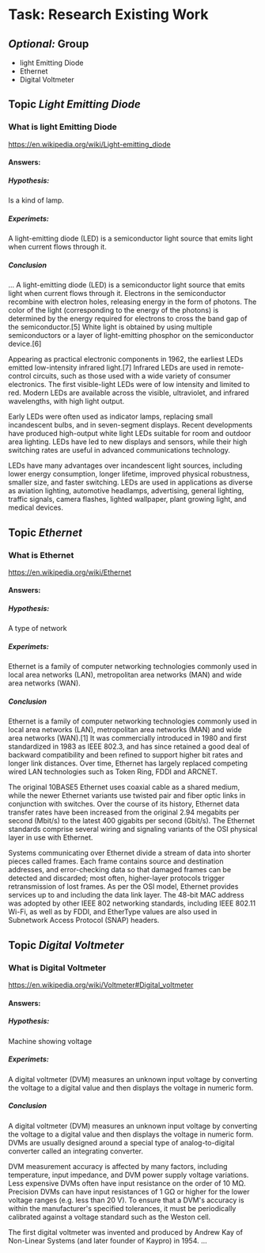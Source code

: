# Task: Research Existing Work

## _Optional:_ Group

- light Emitting Diode
- Ethernet
- Digital Voltmeter

##  Topic _Light Emitting Diode_

### What is light Emitting Diode

https://en.wikipedia.org/wiki/Light-emitting_diode

#### Answers:

##### Hypothesis:

Is a kind of lamp. 

##### Experimets:

A light-emitting diode (LED) is a semiconductor light source that emits light when current flows through it. 

##### Conclusion

... A light-emitting diode (LED) is a semiconductor light source that emits light when current flows through it. Electrons in the semiconductor recombine with electron holes, releasing energy in the form of photons. The color of the light (corresponding to the energy of the photons) is determined by the energy required for electrons to cross the band gap of the semiconductor.[5] White light is obtained by using multiple semiconductors or a layer of light-emitting phosphor on the semiconductor device.[6]

Appearing as practical electronic components in 1962, the earliest LEDs emitted low-intensity infrared light.[7] Infrared LEDs are used in remote-control circuits, such as those used with a wide variety of consumer electronics. The first visible-light LEDs were of low intensity and limited to red. Modern LEDs are available across the visible, ultraviolet, and infrared wavelengths, with high light output.

Early LEDs were often used as indicator lamps, replacing small incandescent bulbs, and in seven-segment displays. Recent developments have produced high-output white light LEDs suitable for room and outdoor area lighting. LEDs have led to new displays and sensors, while their high switching rates are useful in advanced communications technology.

LEDs have many advantages over incandescent light sources, including lower energy consumption, longer lifetime, improved physical robustness, smaller size, and faster switching. LEDs are used in applications as diverse as aviation lighting, automotive headlamps, advertising, general lighting, traffic signals, camera flashes, lighted wallpaper, plant growing light, and medical devices.

## Topic _Ethernet_

### What is Ethernet

https://en.wikipedia.org/wiki/Ethernet

#### Answers:

##### Hypothesis:

A type of network

##### Experimets:

Ethernet is a family of computer networking technologies commonly used in local area networks (LAN), metropolitan area networks (MAN) and wide area networks (WAN).

##### Conclusion

Ethernet is a family of computer networking technologies commonly used in local area networks (LAN), metropolitan area networks (MAN) and wide area networks (WAN).[1] It was commercially introduced in 1980 and first standardized in 1983 as IEEE 802.3, and has since retained a good deal of backward compatibility and been refined to support higher bit rates and longer link distances. Over time, Ethernet has largely replaced competing wired LAN technologies such as Token Ring, FDDI and ARCNET.

The original 10BASE5 Ethernet uses coaxial cable as a shared medium, while the newer Ethernet variants use twisted pair and fiber optic links in conjunction with switches. Over the course of its history, Ethernet data transfer rates have been increased from the original 2.94 megabits per second (Mbit/s) to the latest 400 gigabits per second (Gbit/s). The Ethernet standards comprise several wiring and signaling variants of the OSI physical layer in use with Ethernet.

Systems communicating over Ethernet divide a stream of data into shorter pieces called frames. Each frame contains source and destination addresses, and error-checking data so that damaged frames can be detected and discarded; most often, higher-layer protocols trigger retransmission of lost frames. As per the OSI model, Ethernet provides services up to and including the data link layer. The 48-bit MAC address was adopted by other IEEE 802 networking standards, including IEEE 802.11 Wi-Fi, as well as by FDDI, and EtherType values are also used in Subnetwork Access Protocol (SNAP) headers.

## Topic _Digital Voltmeter_

### What is Digital Voltmeter

https://en.wikipedia.org/wiki/Voltmeter#Digital_voltmeter

#### Answers:

##### Hypothesis:

Machine showing voltage

##### Experimets:

A digital voltmeter (DVM) measures an unknown input voltage by converting the voltage to a digital value and then displays the voltage in numeric form.

##### Conclusion

A digital voltmeter (DVM) measures an unknown input voltage by converting the voltage to a digital value and then displays the voltage in numeric form. DVMs are usually designed around a special type of analog-to-digital converter called an integrating converter.

DVM measurement accuracy is affected by many factors, including temperature, input impedance, and DVM power supply voltage variations. Less expensive DVMs often have input resistance on the order of 10 MΩ. Precision DVMs can have input resistances of 1 GΩ or higher for the lower voltage ranges (e.g. less than 20 V). To ensure that a DVM's accuracy is within the manufacturer's specified tolerances, it must be periodically calibrated against a voltage standard such as the Weston cell.

The first digital voltmeter was invented and produced by Andrew Kay of Non-Linear Systems (and later founder of Kaypro) in 1954.
...
